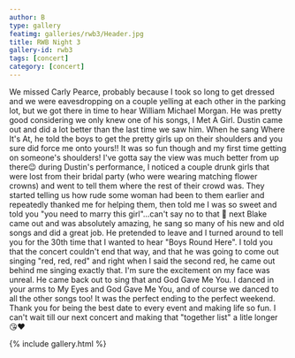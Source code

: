 ```yaml
---
author: B
type: gallery
featimg: galleries/rwb3/Header.jpg
title: RWB Night 3
gallery-id: rwb3
tags: [concert]
category: [concert]
---
```

We missed Carly Pearce, probably because I took so long to get dressed and we were eavesdropping on a couple yelling at each other in the parking lot, but we got there in time to hear William Michael Morgan. He was pretty good considering we only knew one of his songs, I Met A Girl. Dustin came out and did a lot better than the last time we saw him. When he sang Where It's At, he told the boys to get the pretty girls up on their shoulders and you sure did force me onto yours!! It was so fun though and my first time getting on someone's shoulders! I've gotta say the view was much better from up there😉 during Dustin's performance, I noticed a couple drunk girls that were lost from their bridal party (who were wearing matching flower crowns) and went to tell them where the rest of their crowd was. They started telling us how rude some woman had been to them earlier and repeatedly thanked me for helping them, then told me I was so sweet and told you "you need to marry this girl"...can't say no to that 🤷 next Blake came out and was absolutely amazing, he sang so many of his new and old songs and did a great job. He pretended to leave and I turned around to tell you for the 30th time that I wanted to hear "Boys Round Here". I told you that the concert couldn't end that way, and that he was going to come out singing "red, red, red" and right when I said the second red, he came out behind me singing exactly that. I'm sure the excitement on my face was unreal. He came back out to sing that and God Gave Me You. I danced in your arms to My Eyes and God Gave Me You, and of course we danced to all the other songs too! It was the perfect ending to the perfect weekend. Thank you for being the best date to every event and making life so fun. I can't wait till our next concert and making that "together list" a litle longer 😘❤️
<br>

{% include gallery.html %}